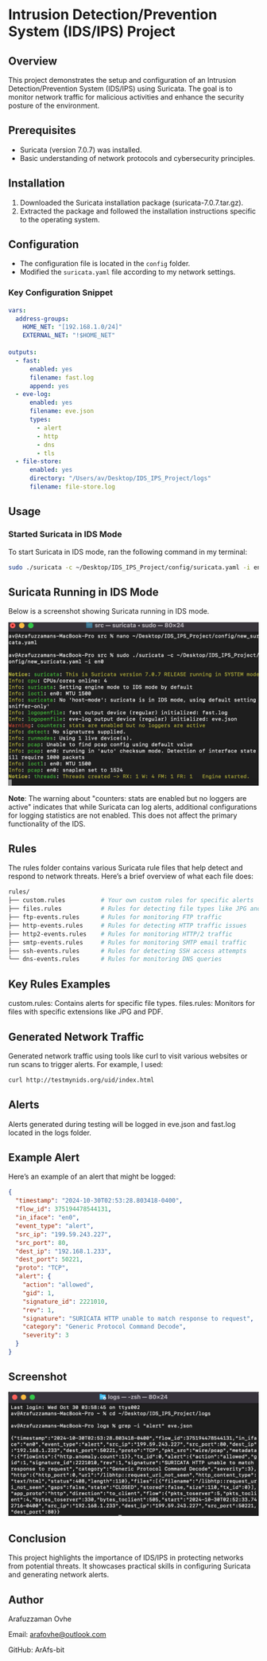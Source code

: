 # Intrusion Detection/Prevention System (IDS/IPS) Project

## Overview
This project demonstrates the setup and configuration of an Intrusion Detection/Prevention System (IDS/IPS) using Suricata. The goal is to monitor network traffic for malicious activities and enhance the security posture of the environment.

## Prerequisites
- Suricata (version 7.0.7) was installed.
- Basic understanding of network protocols and cybersecurity principles.

## Installation
1. Downloaded the Suricata installation package (suricata-7.0.7.tar.gz).
2. Extracted the package and followed the installation instructions specific to the operating system.

## Configuration
- The configuration file is located in the `config` folder. 
- Modified the `suricata.yaml` file according to my network settings. 

### Key Configuration Snippet
```yaml
vars:
  address-groups:
    HOME_NET: "[192.168.1.0/24]"
    EXTERNAL_NET: "!$HOME_NET"

outputs:
  - fast:
      enabled: yes
      filename: fast.log
      append: yes
  - eve-log:
      enabled: yes
      filename: eve.json
      types:
        - alert
        - http
        - dns
        - tls
  - file-store:
      enabled: yes
      directory: "/Users/av/Desktop/IDS_IPS_Project/logs"
      filename: file-store.log
```

## Usage

### Started Suricata in IDS Mode
To start Suricata in IDS mode, ran the following command in my terminal:

```bash
sudo ./suricata -c ~/Desktop/IDS_IPS_Project/config/suricata.yaml -i en0
```
## Suricata Running in IDS Mode
Below is a screenshot showing Suricata running in IDS mode. 

![Suricata Running](screenshots/Suricata_Running.png)

**Note**: The warning about "counters: stats are enabled but no loggers are active" indicates that while Suricata can log alerts, additional configurations for logging statistics are not enabled. This does not affect the primary functionality of the IDS.

## Rules
The rules folder contains various Suricata rule files that help detect and respond to network threats. Here’s a brief overview of what each file does:
```graphql
rules/
├── custom.rules          # Your own custom rules for specific alerts
├── files.rules           # Rules for detecting file types like JPG and PDF
├── ftp-events.rules      # Rules for monitoring FTP traffic
├── http-events.rules     # Rules for detecting HTTP traffic issues
├── http2-events.rules    # Rules for monitoring HTTP/2 traffic
├── smtp-events.rules     # Rules for monitoring SMTP email traffic
├── ssh-events.rules      # Rules for detecting SSH access attempts
└── dns-events.rules      # Rules for monitoring DNS queries
```
## Key Rules Examples
custom.rules: Contains alerts for specific file types.
files.rules: Monitors for files with specific extensions like JPG and PDF.


## Generated Network Traffic
Generated network traffic using tools like curl to visit various websites or run scans to trigger alerts. For example, I used:
```bash
curl http://testmynids.org/uid/index.html
```
## Alerts
Alerts generated during testing will be logged in eve.json and fast.log located in the logs folder.

## Example Alert
Here’s an example of an alert that might be logged:

```json
{
  "timestamp": "2024-10-30T02:53:28.803418-0400",
  "flow_id": 375194478544131,
  "in_iface": "en0",
  "event_type": "alert",
  "src_ip": "199.59.243.227",
  "src_port": 80,
  "dest_ip": "192.168.1.233",
  "dest_port": 50221,
  "proto": "TCP",
  "alert": {
    "action": "allowed",
    "gid": 1,
    "signature_id": 2221010,
    "rev": 1,
    "signature": "SURICATA HTTP unable to match response to request",
    "category": "Generic Protocol Command Decode",
    "severity": 3
  }
}
```
## Screenshot

![Alert Detected](screenshots/Alert_Detected.png)

## Conclusion
This project highlights the importance of IDS/IPS in protecting networks from potential threats. It showcases practical skills in configuring Suricata and generating network alerts.

## Author
Arafuzzaman Ovhe

Email: arafovhe@outlook.com

GitHub: ArAfs-bit
